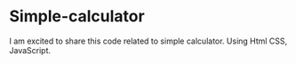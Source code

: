 # Simple-calculator
I am excited to share this code related to simple calculator. Using Html CSS, JavaScript.

